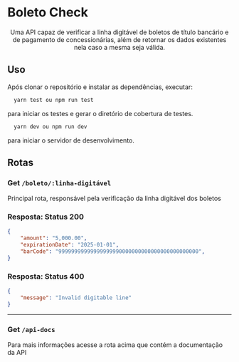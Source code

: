 # Boleto Check

<p align="center">
Uma API capaz de verificar a linha digitável de boletos de título bancário e de pagamento de concessionárias, além de retornar os dados existentes nela caso a mesma seja válida.
</p>


## Uso

Após clonar o repositório e instalar as dependências, executar:
```bash
  yarn test ou npm run test
```
para iniciar os testes e gerar o diretório de cobertura de testes.
```bash
  yarn dev ou npm run dev
```
para iniciar o servidor de desenvolvimento.


## Rotas

### Get `/boleto/:linha-digitável`

Principal rota, responsável pela verificação da linha digitável dos boletos

### Resposta: Status 200

```json
{
	"amount": "5,000.00",
	"expirationDate": "2025-01-01",
	"barCode": "99999999999999999990000000000000000000000000",
}
```

### Resposta: Status 400

```json
{
	"message": "Invalid digitable line"
}
```
---
### Get `/api-docs`

Para mais informações acesse a rota acima que contém a documentação da API
